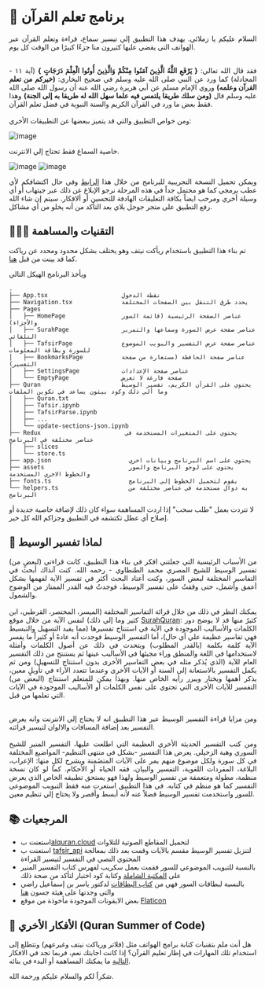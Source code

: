 # 🌙 برنامج تعلم القرآن
<div align="justify">
السلام عليكم يا زملائي. يهدف هذا التطبيق إلي تيسير سماع، قراءة وتعلم القرآن عبر الهواتف التي يقضي عليها كثيرون منا جزءًا كبيرًا من الوقت كل يوم.
<br><br>

فقد قال الله تعالي: **{  يَرْفَعِ اللَّهُ الَّذِينَ آمَنُوا مِنْكُمْ وَالَّذِينَ أُوتُوا الْعِلْمَ دَرَجَاتٍ }** (آية ١١ - المجادلة) كما ورد عن النبي صلى الله عليه وسلم في صحيح البخاري: **(خيركم من تعلم القرآن وعلمه)** وروي الإمام مسلم عن أبي هريرة رضي الله عنه أن رسول الله صلى الله عليه وسلم قال **(ومن سلك طريقا يلتمس فيه علما سهل الله له طريقا به إلى الجنة)** وهذا فقط بعض ما ورد في القرآن الكريم والسنة النبوية في فضل تعلم القرآن.
<br><br>
ومن خواص التطبيق والتي قد يتميز ببعضها عن التطبيقات الأخري:
</div>

<img alt="image" src="https://github.com/EssamWisam/Learn-Quran-App/assets/49572294/8088f4de-3e81-433d-8746-aa70334fac5f">

خاصية السماع فقط تحتاج إلي الانترنت.

<img alt="image" src="https://github.com/EssamWisam/Learn-Quran-App/assets/49572294/723b67b8-a015-4b7c-9568-ff45a9373382">

<img  alt="image" src="https://github.com/EssamWisam/Learn-Quran-App/assets/49572294/d2d4f40f-dc97-4b42-89c4-b75f2a1e402a">

<div align="justify">
  
ويمكن تحميل النسخة التجريبية للبرنامج من خلال هذا <a href="https://expo.dev/artifacts/eas/jUhMWkLVHnBTVPXzuV6Qc6.apk">الرابط</a> وفي حال اكتشافكم لأي عطب برمجي كما هو محتمل جداً في هذه المرحلة نرجو الإبلاغ عن ذلك عبر جيتهاب أو أي وسيلة أخري ومرحب ايضاً بكافة التعليقات الهادفة للتحسين أو ألافكار. سيتم إن شاء الله رفع التطبيق على متجر جوجل بلاي بعد التأكد من أنه يخلو من أي مشاكل.
</div>

## 👨🏻‍💻 التقنيات والمساهمة

تم بناء هذا التطبيق باستخدام ريأكت نيتف وهو يختلف بشكل محدود ومحدد عن رياكت كما قد بينت من قبل [هنا](https://github.com/EssamWisam/CST-Front-End-Course/blob/main/6.%20React%20Native/React%20Native.ipynb).

ويأخذ البرنامج الهيكل التالي
```
.
├── App.tsx                     نقطة الدخول
├── Navigation.tsx              يحدد طرق التنقل بين الصفحات المختلفة
├── Pages
│   ├── HomePage                عناصر الصفحة الرئيسية (قائمة السور والأجزاء)                                                      
│   ├── SurahPage               عناصر صفحة عرض السورة وسماعها والتمرير التلقائي
│   ├── TafsirPage              عناصر صفحة عرض التفسير والبويب الموضوع للسورة وبطاقة المعلومات
│   ├── BookmarksPage           عناصر صفحة الحافظة (مستعارة من صفحة التفسير)
│   ├── SettingsPage            عناصر صفحة الإعدادات
│   └── EmptyPage               صفحة فارغة لا تعرض 
├── Quran                       يحتوي على القرآن الكريم، تفسير الوسيط وما ألي ذلك وكود بيثون يساعد في تكوين الملفات
│   ├── Quran.txt
│   ├── Tafsir.ipynb
│   ├── TafsirParse.ipynb
│   ├── ...
│   └── update-sections-json.ipynb
├── Redux                        يحتوي على المتغيرات المستخدمة في عناصر مختلفة في البرنامج
│   ├── slices
│   └── store.ts
├── app.json                      يحتوي على اسم البرنامج وبيانات اخري
├── assets                        يحتوي على لوجو البرنامج والصور والخطوط الاخري المستخدمة
├── fonts.ts                      يقوم لتحميل الخطوط إلي البرنامج
└── helpers.ts                    به دوال مستخدمة في عناصر مختلفة من البرنامج
```

لا تتردت بعمل "طلب سحب" إذا اردت المساهمة سواء كان ذلك لإضافة خاصية جديدة أو إصلاح أي عطل تكتشفه في التطبيق وجزاكم الله كل خير.

## 🤔 لماذا تفسير الوسيط


<div align="justify">
  
من الأسباب الرئيسية التي جعلتني افكر في بناء هذا التطبيق، كانت قراءتي (لبعضٍ من) تفسير الوسيط للشيخ المصري محمد الطنطاوي - رحمه الله. كنت آنذاك أبحث في التفاسير المختلفة لبعض السور، وكنت أعتاد البحث أكثر في تفسير الآية لفهمها بشكل أعمق وأشمل، حتى وقفتُ على تفسير الوسيط، فوجدتُ فيه القدر الممتاز من الوضوح والشمول.
<br><br>
يمكنك النظر في ذلك من خلال قرائة التفاسير المختلفة (الميسر، المختصر، القرطبي، ابن كثير وما إلي ذلك) لنفس الآية من خلال موقع [SurahQuran](https://surahquran.com/aya-tafsir-65-21.html): كثيرٌ منها قد لا يوضح دور الكلمات والأساليب الموجودة في الآية في استنتاج تفسيرها (مما يفيد التسهيل والتبسيط فهي تفاسير عظيمة علي أي حال)، أما التفسير الوسيط فوجدت أنه عادةً أو كثيراً ما يفسر الآية كلمة بكلمة (بالقدر المطلوب) ويتحدث في ذلك عن أصول الكلمات وأمثلة لاستخدامها في اللغة والمنطق وراء مجيئها في الأساليب عينها ثم يستنتج من ذلك التفسير العام للآية (الذي يُذكر مثله في بعض التفاسير الأخرى بدون استنتاج للتسهيل) ومن ثم يكمل التفسير بالاستعانة إلى السنة أو الآيات الأخرى وعندما تتعدد الآراء في تأويلٍ معين، يذكر أهمها ويختار ويبرر رأيه الخاص منها. وبهذا يمكن للمتعلم استنتاج (البعض من)  التفسير للآيات الأخرى التي تحتوي على نفس الكلمات أو الأساليب الموجودة في الآيات التي تعلمها من قبل.
<br><br>

ومن مزايا قراءة التفسير الوسيط عبر هذا التطبيق انه لا يحتاج إلي الانترنت وانه يعرض التفسير بعد إضافة المسافات والالوان لتيسير قرائته.
<br><br>
ومن كتب التفسير الحديثة الأخري العظيمة التي اطلعت عليها، التفسير المنير للشيخ السوري وهبة الزحيلي. يعرض هذا التفسير -بشكل في منتهى التنظيم- المواضيع المختلفة في كل سورة ولكل موضوع منهم يمر على الآيات المتضَمنة ويشرح لكلٍ منها: الإعراب، البلاغة، المفردات اللغوية، التفسير والبيان، فقه الحياة أو الأحكام. كما لو كان نسخة منظمة، مطولة ومتعمقة من تفسير الوسيط ولهذا فهو يستحق تطبيقه الخاص الذي يعرض التفسير كما هو منظم في كتابه. في هذا التطبيق استعرت منه فقط التبويب الموضوعي للسور واستخدمت تفسير الوسيط فضلاً عنه لأنه أبسط وأقصر ولا يحتاج إلي تنظيم معين.

</div>

## 📚 المرجعيات 
- استعنت ب[alquran.cloud](https://alquran.cloud/cdn) لتحميل المقاطع الصوتية للتلاوات
- استعنت ب [tafsir_api](https://github.com/spa5k/tafsir_api) لتنزيل تفسير الوسيط مقسم بالآيات وقمت بعد ذلك بمعالجة المحتوي النصي في التفسير لتيسير القراءة
- بالنسبة للتبويب الموضوعي للسور فقمت بعمل سكريب لفهرس كتاب التفسير المنير على [المكتبة الشاملة](https://shamela.ws/book/22915) وكتابة كود اختبار لتأكد من صحة ذلك
- بالنسبة لبطاقات السور فهي من [كتاب البطاقات](https://ia800503.us.archive.org/6/items/al-bitaqat-book/AlBitaqat-Book-ar.pdf) لدكتور ياسر بن إسماعيل راضي والتي وجدتها على هيئة جسون [هنا](https://github.com/rn0x/albitaqat_quran/tree/main)
- بعض الايقونات الموجودة مأخوذة من موقع [Flaticon](https://www.flaticon.com/)
                                                                                                                                                                                                                       

## 📖 الأفكار الأخري (Quran Summer of Code)
هل أنت ملم بتقنيات كتابة برامج الهواتف مثل (فلاتر ورياكت نيتف وغيرعهم) وتتطلع إلى استخدام تلك المهارات في إطار تعليم القرآن؟ إذا كانت اجابتك نعم، فربما تجد في الافكار [التالية](https://github.com/EssamWisam/Learn-Quran-App/blob/main/QSoC.md) ما يمكنك المساهمة أو البدء في بنائه.

شكراً لكم والسلام عليكم ورحمة الله.
